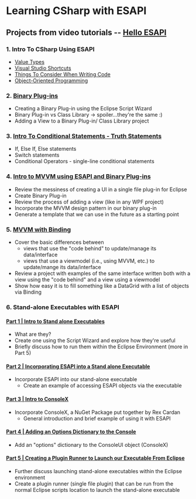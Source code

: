 # Learning CSharp with ESAPI

## Projects from video tutorials -- [Hello ESAPI](https://www.youtube.com/channel/UCaIibdaWUN3D_0MCmuCmO-w)

### 1. Intro To CSharp Using ESAPI

- [Value Types](https://www.youtube.com/watch?v=S6XrRCY2A4E&t=13s)
- [Visual Studio Shortcuts](https://www.youtube.com/watch?v=bug6eeHhqKA)
- [Things To Consider When Writing Code](https://www.youtube.com/watch?v=VtZ2bjOo15Y&t=2s)
- [Object-Oriented Programming](https://www.youtube.com/watch?v=4TBed1btXNw)

### 2. [Binary Plug-ins](https://www.youtube.com/watch?v=7gbqSBJiUYM&t=2598s)

- Creating a Binary Plug-in using the Eclipse Script Wizard
- Binary Plug-in vs Class Library -> spoiler...they're the same :)
- Adding a View to a Binary Plug-in/ Class Library project

### 3. [Intro To Conditional Statements - Truth Statements](https://www.youtube.com/watch?v=PRdxSto26ak)

- If, Else If, Else statements
- Switch statements
- Conditional Operators - single-line conditional statements

### 4. [Intro to MVVM using ESAPI and Binary Plug-ins](https://www.youtube.com/watch?v=gBbPA1iq5nI)

- Review the messiness of creating a UI in a single file plug-in for Eclipse
- Create Binary Plug-in
- Review the process of adding a view (like in any WPF project)
- Incorporate the MVVM design pattern in our binary plug-in
- Generate a template that we can use in the future as a starting point

### 5. [MVVM with Binding](https://www.youtube.com/watch?v=BEffjcmY_MU)

- Cover the basic differences between
  - views that use the "code behind" to update/manage its data/interface
  - views that use a viewmodel (i.e., using MVVM, etc.) to update/mange its data/interface
- Review a project with examples of the same interface written both with a view using the "code behind" and a view using a viewmodel
- Show how easy it is to fill something like a DataGrid with a list of objects via Binding

### 6. Stand-alone Executables with ESAPI
#### [Part 1 | Intro to Stand alone Executables](https://youtu.be/5umPshEIty0)
- What are they?
- Create one using the Script Wizard and explore how they're useful
- Briefly discuss how to run them within the Eclipse Environment (more in Part 5)

#### [Part 2 | Incorporating ESAPI into a Stand alone Executable](https://youtu.be/A3kOaI7WECo)
- Incorporate ESAPI into our stand-alone executable
	- Create an example of accessing ESAPI objects via the executable

#### [Part 3 | Intro to ConsoleX](https://youtu.be/LbHeakW3MjU)
- Incorporate ConsoleX, a NuGet Package put together by Rex Cardan
	- General introduction and brief example of using it with ESAPI

#### [Part 4 | Adding an Options Dictionary to the Console](https://youtu.be/AnECGMjfiQY)
- Add an "options" dictionary to the ConsoleUI object (ConsoleX)

#### [Part 5 | Creating a Plugin Runner to Launch our Executable From Eclipse](https://youtu.be/a9f5ePuPLdI)
- Further discuss launching stand-alone executables within the Eclipse environment
- Create a plugin runner (single file plugin) that can be run from the normal Eclipse scripts location to launch the stand-alone executable